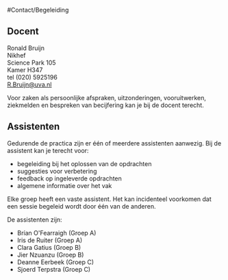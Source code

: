 #Contact/Begeleiding

## Docent
Ronald Bruijn   
Nikhef  
Science Park 105   
Kamer H347  
tel (020) 5925196   
<R.Bruijn@uva.nl>  

Voor zaken als persoonlijke afspraken, uitzonderingen, vooruitwerken, ziekmelden en bespreken van becijfering kan je bij de docent terecht. 

## Assistenten
Gedurende de practica zijn er één of meerdere assistenten aanwezig. Bij de 
assistent kan je terecht voor:

  * begeleiding bij het oplossen van de opdrachten
  * suggesties voor verbetering
  * feedback op ingeleverde opdrachten 
  * algemene informatie over het vak

Elke groep heeft een vaste assistent. Het kan incidenteel voorkomen dat een 
sessie begeleid wordt door één van de anderen.

De assistenten zijn: 

* Brían O'Fearraigh (Groep A)
* Iris de Ruiter (Groep A)
* Clara Gatius (Groep B)
* Jier Nzuanzu (Groep B)
* Deanne Eerbeek (Groep C)
* Sjoerd Terpstra (Groep C)
